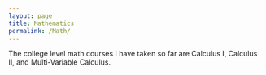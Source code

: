 ```yaml
---
layout: page
title: Mathematics
permalink: /Math/
---
```


The college level math courses I have taken so far are Calculus I, Calculus II, and Multi-Variable Calculus. 